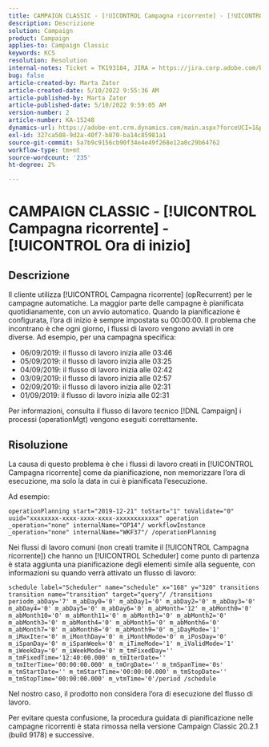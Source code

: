```yaml
---
title: CAMPAIGN CLASSIC - [!UICONTROL Campagna ricorrente] - [!UICONTROL Ora di inizio]
description: Descrizione
solution: Campaign
product: Campaign
applies-to: Campaign Classic
keywords: KCS
resolution: Resolution
internal-notes: Ticket = TK193184, JIRA = https://jira.corp.adobe.com/browse/NEO-18567
bug: false
article-created-by: Marta Zator
article-created-date: 5/10/2022 9:55:36 AM
article-published-by: Marta Zator
article-published-date: 5/10/2022 9:59:05 AM
version-number: 2
article-number: KA-15248
dynamics-url: https://adobe-ent.crm.dynamics.com/main.aspx?forceUCI=1&pagetype=entityrecord&etn=knowledgearticle&id=c8207854-47d0-ec11-a7b5-00224809c101
exl-id: 327ca508-9d2a-40f7-b870-ba14c85981a1
source-git-commit: 5a7b9c9156cb90f34e4e49f268e12a0c29b64762
workflow-type: tm+mt
source-wordcount: '235'
ht-degree: 2%

---
```


# CAMPAIGN CLASSIC - [!UICONTROL Campagna ricorrente] - [!UICONTROL Ora di inizio]

## Descrizione


Il cliente utilizza [!UICONTROL Campagna ricorrente] (opRecurrent) per le campagne automatiche. La maggior parte delle campagne è pianificata quotidianamente, con un avvio automatico. Quando la pianificazione è configurata, l’ora di inizio è sempre impostata su 00:00:00. Il problema che incontrano è che ogni giorno, i flussi di lavoro vengono avviati in ore diverse.
Ad esempio, per una campagna specifica:

- 06/09/2019: il flusso di lavoro inizia alle 03:46
- 05/09/2019: il flusso di lavoro inizia alle 03:25
- 04/09/2019: il flusso di lavoro inizia alle 02:42
- 03/09/2019: il flusso di lavoro inizia alle 02:57
- 02/09/2019: il flusso di lavoro inizia alle 02:31
- 01/09/2019: il flusso di lavoro inizia alle 02:31


Per informazioni, consulta il flusso di lavoro tecnico [!DNL Campaign] i processi (operationMgt) vengono eseguiti correttamente.


## Risoluzione


La causa di questo problema è che i flussi di lavoro creati in [!UICONTROL Campagna ricorrente] come da pianificazione, non memorizzare l’ora di esecuzione, ma solo la data in cui è pianificata l’esecuzione.

Ad esempio:

`operationPlanning start="2019-12-21" toStart="1" toValidate="0" uuid="xxxxxxxx-xxxx-xxxx-xxxx-xxxxxxxxxxxx" operation _operation="none" internalName="OP14"/ workflowInstance _operation="none" internalName="WKF37"/ /operationPlanning`

Nei flussi di lavoro comuni (non creati tramite il [!UICONTROL Campagna ricorrente]) che hanno un [!UICONTROL Scheduler] come punto di partenza è stata aggiunta una pianificazione degli elementi simile alla seguente, con informazioni su quando verrà attivato un flusso di lavoro:

`schedule label="Scheduler" name="schedule" x="168" y="320" transitions transition name="transition" target="query"/ /transitions periodm_abDay='7' m_abDay0='0' m_abDay1='0' m_abDay2='0' m_abDay3='0' m_abDay4='0' m_abDay5='0' m_abDay6='0' m_abMonth='12' m_abMonth0='0' m_abMonth10='0' m_abMonth11='0' m_abMonth1='0' m_abMonth2='0' m_abMonth3='0' m_abMonth4='0' m_abMonth5='0' m_abMonth6='0' m_abMonth7='0' m_abMonth8='0' m_abMonth9='0' m_iDayMode='1' m_iMaxIter='0' m_iMonthDay='0' m_iMonthMode='0' m_iPosDay='0' m_iSpanDay='0' m_iSpanWeek='0' m_iTimeMode='1' m_iValidMode='1' m_iWeekDay='0' m_iWeekMode='0' m_tmFixedDay='' m_tmFixedTime='12:40:00.000' m_tmIterDate='' m_tmIterTime='00:00:00.000' m_tmOrgDate='' m_tmSpanTime='0s' m_tmStartDate='' m_tmStartTime='00:00:00.000' m_tmStopDate='' m_tmStopTime='00:00:00.000' m_vtmTime='0'/period /schedule`

Nel nostro caso, il prodotto non considera l’ora di esecuzione del flusso di lavoro.

Per evitare questa confusione, la procedura guidata di pianificazione nelle campagne ricorrenti è stata rimossa nella versione Campaign Classic 20.2.1 (build 9178) e successive.
